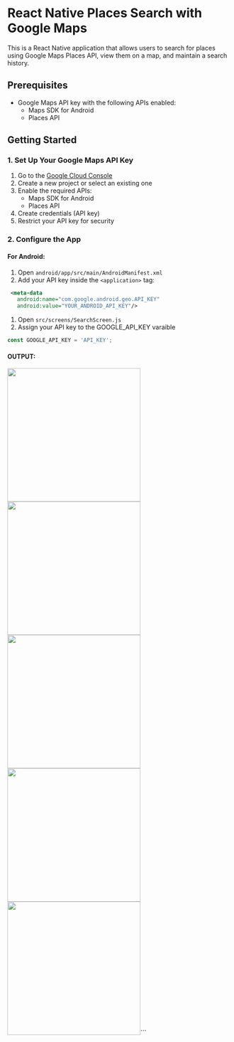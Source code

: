 # React Native Places Search with Google Maps

This is a React Native application that allows users to search for places using Google Maps Places API, view them on a map, and maintain a search history.

## Prerequisites

- Google Maps API key with the following APIs enabled:
  - Maps SDK for Android
  - Places API

## Getting Started

### 1. Set Up Your Google Maps API Key

1. Go to the [Google Cloud Console](https://console.cloud.google.com/)
2. Create a new project or select an existing one
3. Enable the required APIs:
   - Maps SDK for Android
   - Places API
4. Create credentials (API key)
5. Restrict your API key for security

### 2. Configure the App

#### For Android:
1. Open `android/app/src/main/AndroidManifest.xml`
2. Add your API key inside the `<application>` tag:
  ```xml
   <meta-data
     android:name="com.google.android.geo.API_KEY"
     android:value="YOUR_ANDROID_API_KEY"/>
   ```
1. Open `src/screens/SearchScreen.js`
2. Assign your API key to the GOOGLE_API_KEY varaible
```js
const GOOGLE_API_KEY = 'API_KEY';
```

#### OUTPUT:

<img src="https://github.com/user-attachments/assets/88157684-1d63-4e27-8e26-d527b1b6672e" width="300"/> <img src="https://github.com/user-attachments/assets/7718d7f8-c011-49ba-be8f-b9d60a5594f1" width="300"/> <img src="https://github.com/user-attachments/assets/a5b85ae6-7858-4828-96e1-951f0858fbc2" width="300"/>  <img src="https://github.com/user-attachments/assets/c3e1d0e3-2770-4c48-b271-1d7817eefd9d" width="300"/> <img src="https://github.com/user-attachments/assets/1da4b15c-a7a0-4d54-9c42-2e5b793e9863" width="300"/>```



